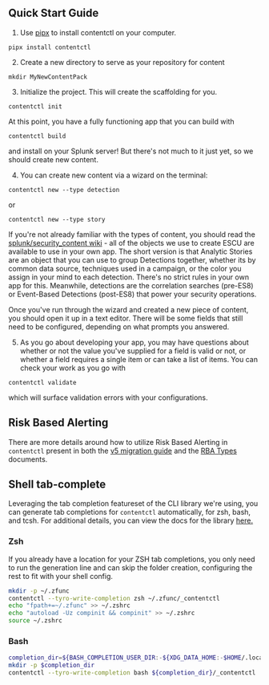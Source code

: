 ## Quick Start Guide
1) Use [pipx](https://pipx.pypa.io/stable/installation/) to install contentctl on your computer. 
```shell
pipx install contentctl
```

2) Create a new directory to serve as your repository for content
```shell
mkdir MyNewContentPack
```

3) Initialize the project. This will create the scaffolding for you.
```shell
contentctl init
```
At this point, you have a fully functioning app that you can build with
```shell
contentctl build
```
and install on your Splunk server! But there's not much to it just yet, so we should create new content.


4) You can create new content via a wizard on the terminal:
```shell
contentctl new --type detection
```
or 
```shell
contentctl new --type story
```
If you're not already familiar with the types of content, you should read the [splunk/security_content wiki](https://github.com/splunk/security_content/wiki/3.-Content-Structure-and-Versioning) - all of the objects we use to create ESCU are available to use in your own app. The short version is that Analytic Stories are an object that you can use to group Detections together, whether its by common data source, techniques used in a campaign, or the color you assign in your mind to each detection. There's no strict rules in your own app for this. Meanwhile, detections are the correlation searches (pre-ES8) or Event-Based Detections (post-ES8) that power your security operations.

Once you've run through the wizard and created a new piece of content, you should open it up in a text editor. There will be some fields that still need to be configured, depending on what prompts you answered. 

5) As you go about developing your app, you may have questions about whether or not the value you've supplied for a field is valid or not, or whether a field requires a single item or can take a list of items. You can check your work as you go with 
```shell
contentctl validate
```
which will surface validation errors with your configurations. 

## Risk Based Alerting
There are more details around how to utilize Risk Based Alerting in `contentctl` present in both the [v5 migration guide](contentctl_v5_migration_guide.md) and the [RBA Types](RBA_Types.md) documents.

## Shell tab-complete

Leveraging the tab completion featureset of the CLI library we're using, you can generate tab completions for `contentctl` automatically, for zsh, bash, and tcsh. For additional details, you can view the docs for the library [here.](https://brentyi.github.io/tyro/tab_completion/) 

### Zsh
If you already have a location for your ZSH tab completions, you only need to run the generation line and can skip the folder creation, configuring the rest to fit with your shell config.

```zsh
mkdir -p ~/.zfunc
contentctl --tyro-write-completion zsh ~/.zfunc/_contentctl
echo "fpath+=~/.zfunc" >> ~/.zshrc
echo "autoload -Uz compinit && compinit" >> ~/.zshrc
source ~/.zshrc
```

### Bash

```bash
completion_dir=${BASH_COMPLETION_USER_DIR:-${XDG_DATA_HOME:-$HOME/.local/share}/bash-completion}/completions/
mkdir -p $completion_dir
contentctl --tyro-write-completion bash ${completion_dir}/_contentctl
```